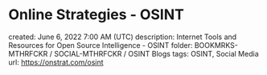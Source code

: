 # Online Strategies - OSINT

created: June 6, 2022 7:00 AM (UTC)
description: Internet Tools and Resources for Open Source Intelligence - OSINT
folder: BOOKMRKS-MTHRFCKR / SOCIAL-MTHRFCKR / OSINT Blogs
tags: OSINT, Social Media
url: https://onstrat.com/osint
